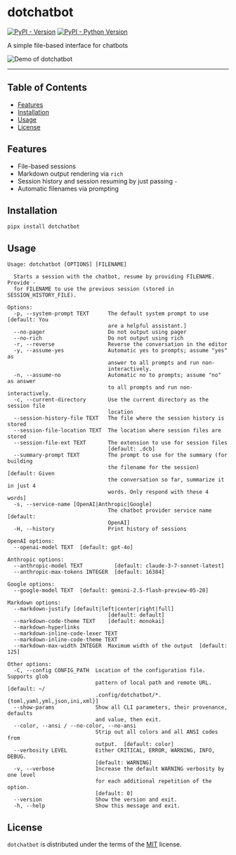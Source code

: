 # dotchatbot

[![PyPI - Version](https://img.shields.io/pypi/v/dotchatbot.svg)](https://pypi.org/project/dotchatbot)
[![PyPI - Python Version](https://img.shields.io/pypi/pyversions/dotchatbot.svg)](https://pypi.org/project/dotchatbot)

A simple file-based interface for chatbots

![Demo of dotchatbot](demo.gif)

-----

## Table of Contents

- [Features](#features)
- [Installation](#installation)
- [Usage](#usage)
- [License](#license)

## Features

- File-based sessions
- Markdown output rendering via `rich`
- Session history and session resuming by just passing `-`
- Automatic filenames via prompting

## Installation

```console
pipx install dotchatbot
```

## Usage

```usage
Usage: dotchatbot [OPTIONS] [FILENAME]

  Starts a session with the chatbot, resume by providing FILENAME. Provide -
  for FILENAME to use the previous session (stored in SESSION_HISTORY_FILE).

Options:
  -p, --system-prompt TEXT      The default system prompt to use  [default: You
                                are a helpful assistant.]
  --no-pager                    Do not output using pager
  --no-rich                     Do not output using rich
  -r, --reverse                 Reverse the conversation in the editor
  -y, --assume-yes              Automatic yes to prompts; assume "yes" as
                                answer to all prompts and run non-
                                interactively.
  -n, --assume-no               Automatic no to prompts; assume "no" as answer
                                to all prompts and run non-interactively.
  -c, --current-directory       Use the current directory as the session file
                                location
  --session-history-file TEXT   The file where the session history is stored
  --session-file-location TEXT  The location where session files are stored
  --session-file-ext TEXT       The extension to use for session files
                                [default: .dcb]
  --summary-prompt TEXT         The prompt to use for the summary (for building
                                the filename for the session)  [default: Given
                                the conversation so far, summarize it in just 4
                                words. Only respond with these 4 words]
  -s, --service-name [OpenAI|Anthropic|Google]
                                The chatbot provider service name  [default:
                                OpenAI]
  -H, --history                 Print history of sessions

OpenAI options:
  --openai-model TEXT  [default: gpt-4o]

Anthropic options:
  --anthropic-model TEXT          [default: claude-3-7-sonnet-latest]
  --anthropic-max-tokens INTEGER  [default: 16384]

Google options:
  --google-model TEXT  [default: gemini-2.5-flash-preview-05-20]

Markdown options:
  --markdown-justify [default|left|center|right|full]
                                [default: default]
  --markdown-code-theme TEXT    [default: monokai]
  --markdown-hyperlinks
  --markdown-inline-code-lexer TEXT
  --markdown-inline-code-theme TEXT
  --markdown-max-width INTEGER  Maximum width of the output  [default: 125]

Other options:
  -C, --config CONFIG_PATH  Location of the configuration file. Supports glob
                            pattern of local path and remote URL.  [default: ~/
                            .config/dotchatbot/*.{toml,yaml,yml,json,ini,xml}]
  --show-params             Show all CLI parameters, their provenance, defaults
                            and value, then exit.
  --color, --ansi / --no-color, --no-ansi
                            Strip out all colors and all ANSI codes from
                            output.  [default: color]
  --verbosity LEVEL         Either CRITICAL, ERROR, WARNING, INFO, DEBUG.
                            [default: WARNING]
  -v, --verbose             Increase the default WARNING verbosity by one level
                            for each additional repetition of the option.
                            [default: 0]
  --version                 Show the version and exit.
  -h, --help                Show this message and exit.
```

## License

`dotchatbot` is distributed under the terms of the [MIT](https://spdx.org/licenses/MIT.html) license.
